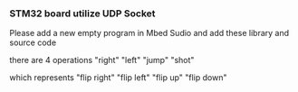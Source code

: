 ### STM32 board utilize UDP Socket

Please add a new empty program in Mbed Sudio and add these library and source code

there are 4 operations "right" "left" "jump" "shot"

which represents "flip right" "flip left" "flip up" "flip down"
